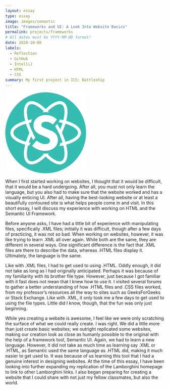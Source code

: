 ```yaml
---
layout: essay
type: essay
image: images/semantic
title: "Frameworks and UI: A Look Into Website Basics"
permalink: projects/frameworks
# All dates must be YYYY-MM-DD format!
date: 2020-10-08
labels:
  - Reflection
  - GitHub
  - IntelliJ
  - HTML
  - CSS
summary: My first project in ICS; Battleship
---
```

<img class="ui medium center floated rounded image" src="/images/semantic.png">


When I first started working on websites, I thought that it would be difficult, that it would be a hard undergoing. After all, you must not only learn the language, but you also had to make sure that the website worked and has a visually enticing UI. After all, having the best-looking website or at least a beautifully contoured site is what helps people come in and visit. In this short essay, I will discuss my experience with working on HTML and the Semantic UI Framework.

Before anyone asks, I have had a little bit of experience with manipulating files, specifically .XML files; initially it was difficult, though after a few days of practicing, it was not so bad. When working on websites, however, it was like trying to learn .XML all over again. While both are the same, they are different in several ways. One significant difference is the fact that .XML files are there to describe the data, whereas .HTML files display it. Ultimately, the language is the same.

Like with .XML files, I had to get used to using .HTML. Oddly enough, it did not take as long as I had originally anticipated. Perhaps it was because of my familiarity with its brother file type. However, just because I got familiar with it fast does not mean that I knew how to use it. I visited several forums to gather a better understanding of how .HTML files and .CSS files worked, from my professor’s resources all the way to sites such as GeeksForGeeks or Stack Exchange. Like with .XML, it only took me a few days to get used to using the file types. Little did I know, though, that the fun was only just beginning.

While yes creating a website is awesome, I feel like we were only scratching the surface of what we could really create. I was right. We did a little more than just create basic websites; we outright replicated some websites, making our creation look as close as humanly possible to the original with the help of a framework tool, Semantic UI. Again, we had to learn a new language. However, it did not take as much time as learning say .XML or .HTML, as Semantic used the same language as .HTML did, making it much easier to get used to. It was because of us learning this tool that I had a genuine interest in designing websites. At the time of this essay, I have been looking into further expanding my replication of the Lamborghini homepage to link to other Lamborghini links. I also began preparing for creating a website that I could share with not just my fellow classmates, but also the world.

